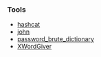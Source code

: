 ### Tools

- [hashcat](https://github.com/hashcat/hashcat)
- [john](https://github.com/openwall/john)
- [password_brute_dictionary](https://github.com/huyuanzhi2/password_brute_dictionary)
- [XWordGiver](https://github.com/katahiromz/XWordGiver)
